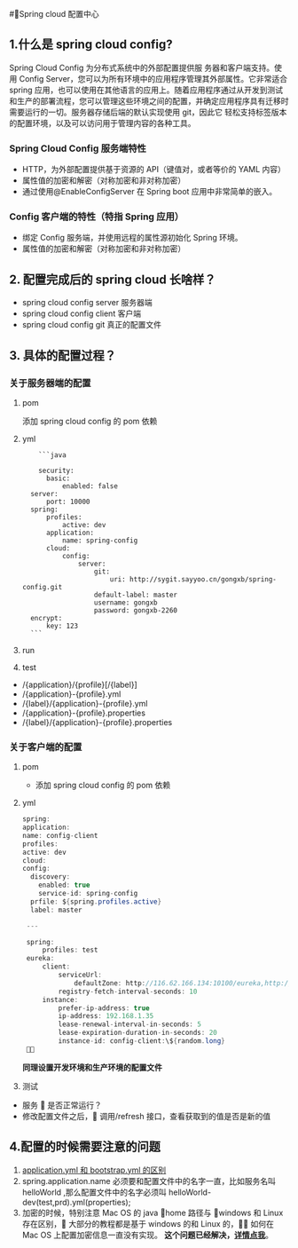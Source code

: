 #Spring cloud 配置中心

## 1.什么是 spring cloud config?

Spring Cloud Config 为分布式系统中的外部配置提供服 务器和客户端支持。使用 Config Server，您可以为所有环境中的应用程序管理其外部属性。它非常适合 spring 应用，也可以使用在其他语言的应用上。随着应用程序通过从开发到测试和生产的部署流程，您可以管理这些环境之间的配置，并确定应用程序具有迁移时需要运行的一切。服务器存储后端的默认实现使用 git，因此它 轻松支持标签版本的配置环境，以及可以访问用于管理内容的各种工具。

### Spring Cloud Config 服务端特性

- HTTP，为外部配置提供基于资源的 API（键值对，或者等价的 YAML 内容）
- 属性值的加密和解密（对称加密和非对称加密）
- 通过使用@EnableConfigServer 在 Spring boot 应用中非常简单的嵌入。

### Config 客户端的特性（特指 Spring 应用）

- 绑定 Config 服务端，并使用远程的属性源初始化 Spring 环境。
- 属性值的加密和解密（对称加密和非对称加密）

## 2. 配置完成后的 spring cloud 长啥样？

- spring cloud config server 服务器端
- spring cloud config client 客户端
- spring cloud config git 真正的配置文件

## 3. 具体的配置过程？

### 关于服务器端的配置

1.  pom

    添加 spring cloud config 的 pom 依赖

2.  yml

            ```java

            security:
              basic:
                  enabled: false
          server:
              port: 10000
          spring:
              profiles:
                  active: dev
              application:
                  name: spring-config
              cloud:
                  config:
                      server:
                          git:
                              uri: http://sygit.sayyoo.cn/gongxb/spring-config.git
                          default-label: master
                          username: gongxb
                          password: gongxb-2260
          encrypt:
              key: 123
          ```

3.  run

4.  test

- /{application}/{profile}[/{label}]
- /{application}-{profile}.yml
- /{label}/{application}-{profile}.yml
- /{application}-{profile}.properties
- /{label}/{application}-{profile}.properties

### 关于客户端的配置

1. pom

   - 添加 spring cloud config 的 pom 依赖

2. yml

   ```java
   spring:
   application:
   name: config-client
   profiles:
   active: dev
   cloud:
   config:
     discovery:
       enabled: true
       service-id: spring-config
     prfile: ${spring.profiles.active}
     label: master

    ---

    spring:
        profiles: test
    eureka:
        client:
            serviceUrl:
                defaultZone: http://116.62.166.134:10100/eureka,http://116.62.171.11:10100/eureka
            registry-fetch-interval-seconds: 10
        instance:
            prefer-ip-address: true
            ip-address: 192.168.1.35
            lease-renewal-interval-in-seconds: 5
            lease-expiration-duration-in-seconds: 20
            instance-id: config-client:\${random.long}
    
   ```

   **同理设置开发环境和生产环境的配置文件**

3. 测试

- 服务  是否正常运行？
- 修改配置文件之后， 调用/refresh 接口，查看获取到的值是否是新的值

## 4.配置的时候需要注意的问题

1. [application.yml 和 bootstrap.yml 的区别](https://www.jianshu.com/p/bc573e0b4f91)
2. spring.application.name 必须要和配置文件中的名字一直，比如服务名叫 helloWorld ,那么配置文件中的名字必须叫 helloWorld-dev(test,prd).yml(properties);
3. 加密的时候，特别注意 Mac OS 的 java home 路径与 windows 和 Linux 存在区别， 大部分的教程都是基于 windows 的和 Linux 的， 如何在 Mac OS 上配置加密信息一直没有实现。 **这个问题已经解决，[详情点我](配置中心对称加密.md)**。
